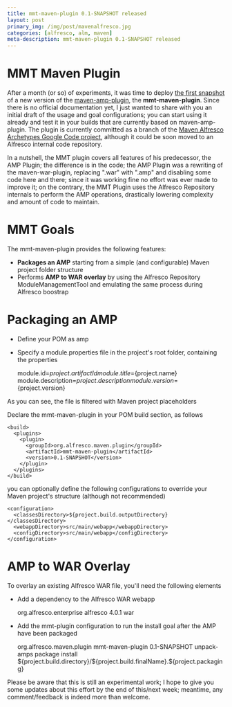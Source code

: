 ```yaml
---
title: mmt-maven-plugin 0.1-SNAPSHOT released
layout: post
primary_img: /img/post/mavenalfresco.jpg
categories: [alfresco, alm, maven]
meta-description: mmt-maven-plugin 0.1-SNAPSHOT released
---
```


MMT Maven Plugin
================

After a month (or so) of experiments, it was time to deploy [the first snapshot](http://maven.alfresco.com/nexus/content/repositories/snapshots/org/alfresco/maven/plugin/mmt-maven-plugin/0.1-SNAPSHOT/) of a new version of the [maven-amp-plugin](http://maven.alfresco.com/nexus/content/repositories/alfresco-docs/maven-alfresco-lifecycle/plugins/maven-amp-plugin/components.html), the **mmt-maven-plugin**. Since there is no official documentation yet, I just wanted to share with you an initial draft of the usage and goal configurations; you can start using it already and test it in your builds that are currently based on maven-amp-plugin. The plugin is currently committed as a branch of the [Maven Alfresco Archetypes Google Code project](http://code.google.com/p/maven-alfresco-archetypes), although it could be soon moved to an Alfresco internal code repository.

In a nutshell, the MMT plugin covers all features of his predecessor, the AMP Plugin; the difference is in the code; the AMP Plugin was a rewriting of the maven-war-plugin, replacing ".war" with ".amp" and disabling some code here and there; since it was working fine no effort was ever made to improve it; on the contrary, the MMT Plugin uses the Alfresco Repository internals to perform the AMP operations, drastically lowering complexity and amount of code to maintain.

MMT Goals
======================

The mmt-maven-plugin provides the following features:

* **Packages an AMP** starting from a simple (and configurable) Maven project folder structure
* Performs **AMP to WAR overlay** by using the Alfresco Repository ModuleManagementTool and emulating the same process during Alfresco boostrap

Packaging an AMP
=======

* Define your POM as <packaging>amp</packaging>
* Specify a module.properties file in the project's root folder, containing the properties

    module.id=${project.artifactId}
    module.title=${project.name}
    module.description=${project.description}
    module.version=${project.version}

As you can see, the file is filtered with Maven project placeholders

Declare the mmt-maven-plugin in your POM build section, as follows

    <build>
      <plugins>
        <plugin>
          <groupId>org.alfresco.maven.plugin</groupId>
          <artifactId>mmt-maven-plugin</artifactId>
          <version>0.1-SNAPSHOT</version>
        </plugin>
      </plugins>
    </build>

you can optionally define the following configurations to override your Maven project's structure (although not recommended)

    <configuration>
      <classesDirectory>${project.build.outputDirectory}</classesDirectory>
      <webappDirectory>src/main/webapp</webappDirectory>
      <configDirectory>src/main/webapp</configDirectory>
    </configuration>

AMP to WAR Overlay
=======

To overlay an existing Alfresco WAR file, you'll need the following elements
* Add a dependency to the Alfresco WAR webapp

    <dependencies>
      <dependency>
        <groupId>org.alfresco.enterprise</groupId>
        <artifactId>alfresco</artifactId>
        <version>4.0.1</version>
        <type>war</type>
      </dependency>
    </dependencies>
 
* Add the mmt-plugin configuration to run the install goal after the AMP have been packaged

    <plugin>
      <groupId>org.alfresco.maven.plugin</groupId>
      <artifactId>mmt-maven-plugin</artifactId>
      <version>0.1-SNAPSHOT</version>
      <executions>
        <execution>
          <id>unpack-amps</id>
          <phase>package</phase>
          <goals>
            <goal>install</goal>
          </goals>
          <configuration>
            <singleAmp>${project.build.directory}/${project.build.finalName}.${project.packaging}</singleAmp>
          </configuration>
        </execution>
      </executions>
    </plugin>
 

Please be aware that this is still an experimental work; I hope to give you some updates about this effort by the end of this/next week; meantime, any comment/feedback is indeed more than welcome.